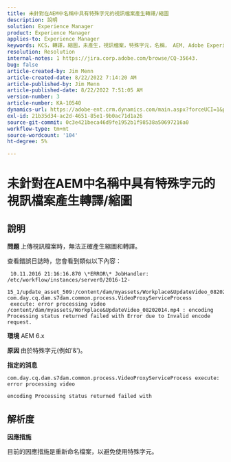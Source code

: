 ```yaml
---
title: 未針對在AEM中名稱中具有特殊字元的視訊檔案產生轉譯/縮圖
description: 說明
solution: Experience Manager
product: Experience Manager
applies-to: Experience Manager
keywords: KCS，轉譯，縮圖，未產生，視訊檔案，特殊字元，名稱， AEM, Adobe Experience Manager
resolution: Resolution
internal-notes: 1 https://jira.corp.adobe.com/browse/CQ-35643.
bug: false
article-created-by: Jim Menn
article-created-date: 8/22/2022 7:14:20 AM
article-published-by: Jim Menn
article-published-date: 8/22/2022 7:51:05 AM
version-number: 3
article-number: KA-10540
dynamics-url: https://adobe-ent.crm.dynamics.com/main.aspx?forceUCI=1&pagetype=entityrecord&etn=knowledgearticle&id=75806a09-ea21-ed11-b83e-0022480866ad
exl-id: 21b35d34-ac2d-4651-85e1-9b0ac71d1a26
source-git-commit: 0c3e421beca46d9fe1952b1f98538a50697216a0
workflow-type: tm+mt
source-wordcount: '104'
ht-degree: 5%

---
```


# 未針對在AEM中名稱中具有特殊字元的視訊檔案產生轉譯/縮圖

## 說明


<b>問題 </b>
上傳視訊檔案時，無法正確產生縮圖和轉譯。

查看錯誤日誌時，您會看到類似以下內容：

```
 10.11.2016 21:16:16.870 \*ERROR\* JobHandler: /etc/workflow/instances/server0/2016-12-
 15_1/update_asset_509:/content/dam/myassets/Workplace&UpdateVideo_08202014.mp4/jcr:content/renditions/original com.day.cq.dam.s7dam.common.process.VideoProxyServiceProcess 
 execute: error processing video /content/dam/myassets/Workplace&UpdateVideo_08202014.mp4 : encoding Processing status returned failed with Error due to Invalid encode request. 
```

<b>環境</b>
AEM 6.x

<b>原因 </b>
由於特殊字元(例如&#39;&amp;&#39;)。
 

<b>指定的消息</b>


```
com.day.cq.dam.s7dam.common.process.VideoProxyServiceProcess execute: error processing video

encoding Processing status returned failed with
```



## 解析度


<b>因應措施</b>

目前的因應措施是重新命名檔案，以避免使用特殊字元。
